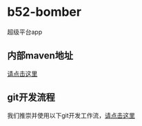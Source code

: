 # b52-bomber

超级平台app

## 内部maven地址

[请点击这里](http://192.168.2.126:8081/#browse/browse:maven-releases)

## git开发流程

我们推崇并使用以下git开发工作流，[请点击这里](https://nvie.com/posts/a-successful-git-branching-model/)